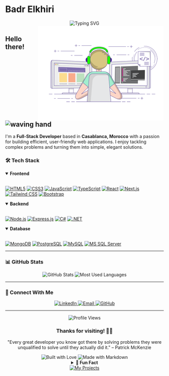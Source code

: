 # Badr Elkhiri

<div align="center">
  <img src="https://readme-typing-svg.demolab.com?font=Fira+Code&weight=600&size=22&pause=1000&color=6FA4FC&center=true&vCenter=true&random=false&width=435&lines=Full-Stack+Developer;Problem+Solver;Passionate+Coder" alt="Typing SVG" />
</div>

<img align="right" alt="Coding" width="400" src="https://raw.githubusercontent.com/devSouvik/devSouvik/master/gif3.gif">

## Hello there! <img src="https://user-images.githubusercontent.com/18350557/176309783-0785949b-9127-417c-8b55-ab5a4333674e.gif" width="28px" alt="waving hand">

I'm a **Full-Stack Developer** based in **Casablanca, Morocco** with a passion for building efficient, user-friendly web applications. I enjoy tackling complex problems and turning them into simple, elegant solutions.


### 🛠️ Tech Stack

<details open>
<summary><b>Frontend</b></summary>
<br>
<p>
  <a href="#"><img src="https://img.shields.io/badge/HTML5-E34F26?style=for-the-badge&logo=html5&logoColor=white" alt="HTML5" /></a>
  <a href="#"><img src="https://img.shields.io/badge/CSS3-1572B6?style=for-the-badge&logo=css3&logoColor=white" alt="CSS3" /></a>
  <a href="#"><img src="https://img.shields.io/badge/JavaScript-F7DF1E?style=for-the-badge&logo=javascript&logoColor=black" alt="JavaScript" /></a>
  <a href="#"><img src="https://img.shields.io/badge/TypeScript-3178C6?style=for-the-badge&logo=typescript&logoColor=white" alt="TypeScript" /></a>
  <a href="#"><img src="https://img.shields.io/badge/React-20232A?style=for-the-badge&logo=react&logoColor=61DAFB" alt="React" /></a>
  <a href="#"><img src="https://img.shields.io/badge/Next.js-000000?style=for-the-badge&logo=next.js&logoColor=white" alt="Next.js" /></a>
  <a href="#"><img src="https://img.shields.io/badge/Tailwind_CSS-38B2AC?style=for-the-badge&logo=tailwind-css&logoColor=white" alt="Tailwind CSS" /></a>
  <a href="#"><img src="https://img.shields.io/badge/Bootstrap-7952B3?style=for-the-badge&logo=bootstrap&logoColor=white" alt="Bootstrap" /></a>
</p>
</details>

<details open>
<summary><b>Backend</b></summary>
<br>
<p>
  <a href="#"><img src="https://img.shields.io/badge/Node.js-339933?style=for-the-badge&logo=node.js&logoColor=white" alt="Node.js" /></a>
  <a href="#"><img src="https://img.shields.io/badge/Express.js-000000?style=for-the-badge&logo=express&logoColor=white" alt="Express.js" /></a>
  <a href="#"><img src="https://img.shields.io/badge/C%23-239120?style=for-the-badge&logo=c-sharp&logoColor=white" alt="C#" /></a>
  <a href="#"><img src="https://img.shields.io/badge/.NET-5C2D91?style=for-the-badge&logo=.net&logoColor=white" alt=".NET" /></a>
</p>
</details>

<details open>
<summary><b>Database</b></summary>
<br>
<p>
  <a href="#"><img src="https://img.shields.io/badge/MongoDB-4EA94B?style=for-the-badge&logo=mongodb&logoColor=white" alt="MongoDB" /></a>
  <a href="#"><img src="https://img.shields.io/badge/PostgreSQL-316192?style=for-the-badge&logo=postgresql&logoColor=white" alt="PostgreSQL" /></a>
  <a href="#"><img src="https://img.shields.io/badge/MySQL-4479A1?style=for-the-badge&logo=mysql&logoColor=white" alt="MySQL" /></a>
  <a href="#"><img src="https://img.shields.io/badge/Microsoft_SQL_Server-CC2927?style=for-the-badge&logo=microsoft-sql-server&logoColor=white" alt="MS SQL Server" /></a>
</p>
</details>

---

### 📊 GitHub Stats

<div align="center">
  <img src="https://github-readme-stats.vercel.app/api?username=badrelkhiri&show_icons=true&theme=tokyonight" alt="GitHub Stats" height="170" />
  <img src="https://github-readme-stats.vercel.app/api/top-langs/?username=badrelkhiri&layout=compact&theme=tokyonight" alt="Most Used Languages" height="170" />
</div>

---

### 🔗 Connect With Me

<p align="center">
  <a href="https://www.linkedin.com/in/badr-el-khiri-20800b24a/" target="_blank">
    <img src="https://img.shields.io/badge/LinkedIn-0077B5?style=for-the-badge&logo=linkedin&logoColor=white" alt="LinkedIn" />
  </a>
  <a href="mailto:your.email@example.com" target="_blank">
    <img src="https://img.shields.io/badge/Email-D14836?style=for-the-badge&logo=gmail&logoColor=white" alt="Email" />
  </a>
  <a href="https://github.com/badrelkhiri" target="_blank">
    <img src="https://img.shields.io/badge/GitHub-100000?style=for-the-badge&logo=github&logoColor=white" alt="GitHub" />
  </a>
</p>

---

<div align="center">
  <img src="https://komarev.com/ghpvc/?username=badrelkhiri&color=blue&style=flat-square&label=Profile+Views" alt="Profile Views" />
</div>

<div align="center">
  
### Thanks for visiting! 👨‍💻
  <p>"Every great developer you know got there by solving problems they were unqualified to solve until they actually did it." – Patrick McKenzie</p>
  <img src="https://forthebadge.com/images/badges/built-with-love.svg" alt="Built with Love" />
  <img src="https://forthebadge.com/images/badges/made-with-markdown.svg" alt="Made with Markdown" />
  <details>
    <summary><b>🌟 Fun Fact</b></summary>
    <br>
    <p>The first website ever created is still online! You can visit it at <a href="http://info.cern.ch/hypertext/WWW/TheProject.html" target="_blank">http://info.cern.ch</a></p>
  </details>
  <a href="https://github.com/badrelkhiri?tab=repositories">
    <img src="https://img.shields.io/badge/Check%20out%20my%20projects-4B275F?style=for-the-badge&logo=github&logoColor=white" alt="My Projects" />
  </a>
</div>
